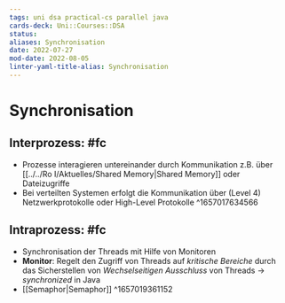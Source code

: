 ```yaml
---
tags: uni dsa practical-cs parallel java  
cards-deck: Uni::Courses::DSA
status: 
aliases: Synchronisation
date: 2022-07-27
mod-date: 2022-08-05
linter-yaml-title-alias: Synchronisation
---
```


# Synchronisation

## Interprozess: #fc
- Prozesse interagieren untereinander durch Kommunikation z.B. über [[../../Ro I/Aktuelles/Shared Memory|Shared Memory]] oder Dateizugriffe
- Bei verteilten Systemen erfolgt die Kommunikation über (Level 4) Netzwerkprotokolle oder High-Level Protokolle
^1657017634566

## Intraprozess: #fc
- Synchronisation der Threads mit Hilfe von Monitoren
- **Monitor**: Regelt den Zugriff von Threads auf *kritische Bereiche* durch das Sicherstellen von *Wechselseitigen Ausschluss* von Threads
	-> *synchronized* in Java
- [[Semaphor|Semaphor]]
^1657019361152
